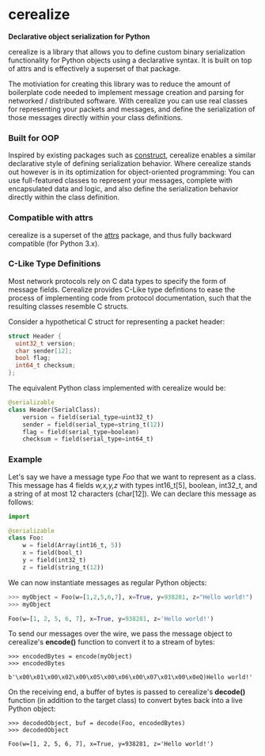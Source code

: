 # cerealize 
**Declarative object serialization for Python**

cerealize is a library that allows you to define custom binary serialization functionality for Python objects using a declarative syntax.  It is built on top of attrs and is effectively a superset of that package.

The motiviation for creating this library was to reduce the amount of boilerplate code needed to implement message creation and parsing for networked / distributed software.  With cerealize you can use real classes for representing your packets and messages, and define the serialization of those messages directly within your class definitions.

### Built for OOP
Inspired by existing packages such as [construct](https://github.com/construct/construct), cerealize enables a similar declarative style of defining serialization behavior.  Where cerealize stands out however is in its optimization for object-oriented programming: You can use full-featured classes to represent your messages, complete with encapsulated data and logic, and also define the serialization behavior directly within the class definition.  

### Compatible with attrs
cerealize is a superset of the [attrs](https://github.com/python-attrs/attrs) package, and thus fully backward compatible (for Python 3.x).  

### C-Like Type Definitions

Most network protocols rely on C data types to specify the form of message fields.  Cerealize provides C-Like type defintions to ease the process of implementing code from protocol documentation, such that the resulting classes resemble C structs.

Consider a hypothetical C struct for representing a packet header:
```c
struct Header {
  uint32_t version;
  char sender[12];
  bool flag;
  int64_t checksum;
};

```

The equivalent Python class implemented with cerealize would be:
```python
@serializable
class Header(SerialClass):
    version = field(serial_type=uint32_t)
    sender = field(serial_type=string_t(12))
    flag = field(serial_type=boolean)
    checksum = field(serial_type=int64_t)
```


### Example

Let's say we have a message type *Foo* that we want to represent as a class.  This message has 4 fields *w,x,y,z* with types int16_t\[5\], boolean, int32_t, and a string of at most 12 characters (char\[12\]).  We can declare this message as follows:

```python
import 

@serializable
class Foo:
    w = field(Array(int16_t, 5))
    x = field(bool_t)
    y = field(int32_t)
    z = field(string_t(12))
```

We can now instantiate messages as regular Python objects:
```python
>>> myObject = Foo(w=[1,2,5,6,7], x=True, y=938281, z="Hello world!")
>>> myObject

Foo(w=[1, 2, 5, 6, 7], x=True, y=938281, z='Hello world!')
```

To send our messages over the wire, we pass the message object to cerealize's **encode()** function to convert it to a stream of bytes:

```
>>> encodedBytes = encode(myObject)
>>> encodedBytes

b'\x00\x01\x00\x02\x00\x05\x00\x06\x00\x07\x01\x00\x0eQ)Hello world!'
```

On the receiving end, a buffer of bytes is passed to cerealize's **decode()** function (in addition to the target class) to convert bytes back into a live Python object:

```
>>> decodedObject, buf = decode(Foo, encodedBytes)
>>> decodedObject

Foo(w=[1, 2, 5, 6, 7], x=True, y=938281, z='Hello world!')
```
